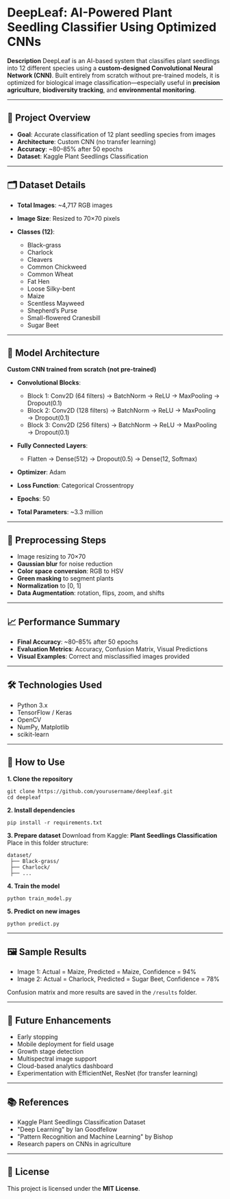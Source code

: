 # **DeepLeaf: AI-Powered Plant Seedling Classifier Using Optimized CNNs**

**Description**
DeepLeaf is an AI-based system that classifies plant seedlings into 12 different species using a **custom-designed Convolutional Neural Network (CNN)**. Built entirely from scratch without pre-trained models, it is optimized for biological image classification—especially useful in **precision agriculture**, **biodiversity tracking**, and **environmental monitoring**.

---

## 🌿 **Project Overview**

* **Goal**: Accurate classification of 12 plant seedling species from images
* **Architecture**: Custom CNN (no transfer learning)
* **Accuracy**: \~80–85% after 50 epochs
* **Dataset**: Kaggle Plant Seedlings Classification

---

## 🗂️ **Dataset Details**

* **Total Images**: \~4,717 RGB images
* **Image Size**: Resized to 70×70 pixels
* **Classes (12)**:

  * Black-grass
  * Charlock
  * Cleavers
  * Common Chickweed
  * Common Wheat
  * Fat Hen
  * Loose Silky-bent
  * Maize
  * Scentless Mayweed
  * Shepherd’s Purse
  * Small-flowered Cranesbill
  * Sugar Beet

---

## 🧠 **Model Architecture**

**Custom CNN trained from scratch (not pre-trained)**

* **Convolutional Blocks**:

  * Block 1: Conv2D (64 filters) → BatchNorm → ReLU → MaxPooling → Dropout(0.1)
  * Block 2: Conv2D (128 filters) → BatchNorm → ReLU → MaxPooling → Dropout(0.1)
  * Block 3: Conv2D (256 filters) → BatchNorm → ReLU → MaxPooling → Dropout(0.1)
* **Fully Connected Layers**:

  * Flatten → Dense(512) → Dropout(0.5) → Dense(12, Softmax)
* **Optimizer**: Adam
* **Loss Function**: Categorical Crossentropy
* **Epochs**: 50
* **Total Parameters**: \~3.3 million

---

## 🧹 **Preprocessing Steps**

* Image resizing to 70×70
* **Gaussian blur** for noise reduction
* **Color space conversion**: RGB to HSV
* **Green masking** to segment plants
* **Normalization** to \[0, 1]
* **Data Augmentation**: rotation, flips, zoom, and shifts

---

## 📈 **Performance Summary**

* **Final Accuracy**: \~80–85% after 50 epochs
* **Evaluation Metrics**: Accuracy, Confusion Matrix, Visual Predictions
* **Visual Examples**: Correct and misclassified images provided

---

## 🛠️ **Technologies Used**

* Python 3.x
* TensorFlow / Keras
* OpenCV
* NumPy, Matplotlib
* scikit-learn

---

## 🚀 **How to Use**

**1. Clone the repository**

```
git clone https://github.com/yourusername/deepleaf.git  
cd deepleaf
```

**2. Install dependencies**

```
pip install -r requirements.txt
```

**3. Prepare dataset**
Download from Kaggle: **Plant Seedlings Classification**
Place in this folder structure:

```
dataset/
 ├── Black-grass/
 ├── Charlock/
 ├── ...
```

**4. Train the model**

```
python train_model.py
```

**5. Predict on new images**

```
python predict.py
```

---

## 🖼️ **Sample Results**

* Image 1: Actual = Maize, Predicted = Maize, Confidence = 94%
* Image 2: Actual = Charlock, Predicted = Sugar Beet, Confidence = 78%

Confusion matrix and more results are saved in the `/results` folder.


---

## 🔭 **Future Enhancements**

* Early stopping
* Mobile deployment for field usage
* Growth stage detection
* Multispectral image support
* Cloud-based analytics dashboard
* Experimentation with EfficientNet, ResNet (for transfer learning)

---

## 📚 **References**

* Kaggle Plant Seedlings Classification Dataset
* "Deep Learning" by Ian Goodfellow
* "Pattern Recognition and Machine Learning" by Bishop
* Research papers on CNNs in agriculture

---

## 🪪 **License**

This project is licensed under the **MIT License**.


